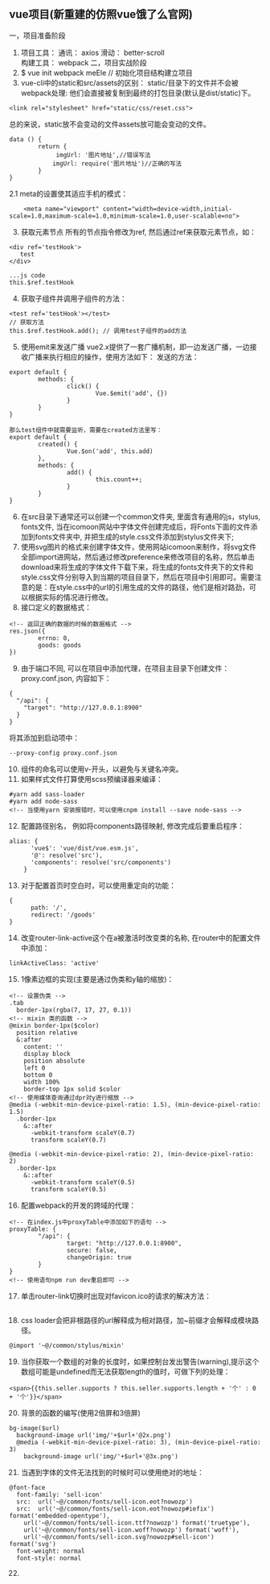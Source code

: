 ## vue项目(新重建的仿照vue饿了么官网)
一，项目准备阶段
1. 项目工具：
通讯： axios
滑动： better-scroll   
构建工具： webpack 
二，项目实战阶段
1. $ vue init webpack meEle // 初始化项目结构建立项目
2.  vue-cli中的static和src/assets的区别：
static/目录下的文件并不会被webpack处理: 他们会直接被复制到最终的打包目录(默认是dist/static)下。
```
<link rel="stylesheet" href="static/css/reset.css">
```
总的来说，static放不会变动的文件assets放可能会变动的文件。
```
data () {
        return {
             imgUrl: '图片地址',//错误写法
            imgUrl: require('图片地址')//正确的写法
        }
}
```
2.1 meta的设置使其适应手机的模式：
```
    <meta name="viewport" content="width=device-width,initial-scale=1.0,maximum-scale=1.0,minimum-scale=1.0,user-scalable=no">
```
3. 获取元素节点
所有的节点指令修改为ref, 然后通过ref来获取元素节点，如：
```
<div ref='testHook'>
   test
</div>

...js code
this.$ref.testHook
```
4. 获取子组件并调用子组件的方法：
```
<test ref='testHook'></test>
// 获取方法
this.$ref.testHook.add(); // 调用test子组件的add方法
```
5. 使用emit来发送广播
vue2.x提供了一套广播机制，即一边发送广播，一边接收广播来执行相应的操作，使用方法如下：
发送的方法：
```
export default {
        methods: {
                click() {
                        Vue.$emit('add', {})
                }
        }
}

那么test组件中就需要监听，需要在created方法里写：
export default {
        created() {
                Vue.$on('add', this.add)
        },
        methods: {
                add() {
                        this.count++;
                }
        }
}
```
6. 在src目录下通常还可以创建一个common文件夹, 里面含有通用的js，stylus, fonts文件, 当在icomoon网站中字体文件创建完成后，将Fonts下面的文件添加到fonts文件夹中, 并把生成的style.css文件添加到stylus文件夹下;
7. 使用svg图片的格式来创建字体文件，使用网站icomoon来制作，将svg文件全部import进网站，然后通过修改preference来修改项目的名称，然后单击download来将生成的字体文件下载下来，将生成的fonts文件夹下的文件和style.css文件分别导入到当期的项目目录下，然后在项目中引用即可。需要注意的是：在style.css中的url的引用生成的文件的路径，他们是相对路劲，可以根据实际的情况进行修改。
8. 接口定义的数据格式：
```
<!-- 返回正确的数据的时候的数据格式 -->
res.json({
        errno: 0,
        goods: goods
})
```
9. 由于端口不同, 可以在项目中添加代理，在项目主目录下创建文件：proxy.conf.json, 内容如下：
```
{
  "/api": {
    "target": "http://127.0.0.1:8900"
  }
}
```
将其添加到启动项中：
```
--proxy-config proxy.conf.json
```
10. 组件的命名可以使用v-开头，以避免与关键名冲突。
11. 如果样式文件打算使用scss预编译器来编译：
```
#yarn add sass-loader
#yarn add node-sass
<!-- 当使用yarn 安装报错时，可以使用cnpm install --save node-sass -->
```
12. 配置路径别名， 例如将components路径映射, 修改完成后要重启程序：
```
alias: {
      'vue$': 'vue/dist/vue.esm.js',
      '@': resolve('src'),
      'components': resolve('src/components')
    }
```
13. 对于配置首页时空白时，可以使用重定向的功能：
```
{
      path: '/',
      redirect: '/goods'
}
```
14. 改变router-link-active这个在a被激活时改变类的名称, 在router中的配置文件中添加：
```
linkActiveClass: 'active'
```
15. 1像素边框的实现(主要是通过伪类和y轴的缩放)：
```
<!-- 设置伪类 -->
.tab
  border-1px(rgba(7, 17, 27, 0.1))
<!-- mixin 类的函数 -->
@mixin border-1px($color)
  position relative
  &:after
    content: ''
    display block
    position absolute
    left 0
    bottom 0
    width 100%
    border-top 1px solid $color
<!-- 使用媒体查询通过dpr对y进行缩放 -->
@media (-webkit-min-device-pixel-ratio: 1.5), (min-device-pixel-ratio: 1.5)
  .border-1px 
    &::after
      -webkit-transform scaleY(0.7)
      transform scaleY(0.7)

@media (-webkit-min-device-pixel-ratio: 2), (min-device-pixel-ratio: 2)
  .border-1px
    &::after
      -webkit-transform scaleY(0.5)
      transform scaleY(0.5)      
```
16. 配置webpack的开发的跨域的代理：
```
<!-- 在index.js中proxyTable中添加如下的语句 -->
proxyTable: {
        "/api": {
                target: "http://127.0.0.1:8900",
                secure: false,
                changeOrigin: true
        }
}
<!-- 使用语句npm run dev重启即可 -->
```
17. 单击router-link切换时出现对favicon.ico的请求的解决方法：
```

```
18. css loader会把非根路径的url解释成为相对路径，加~前缀才会解释成模块路径。
```
@import '~@/common/stylus/mixin'
```
19. 当你获取一个数组的对象的长度时，如果控制台发出警告(warning),提示这个数组可能是undefined而无法获取length的值时，可做下列的处理：
```
<span>{{this.seller.supports ? this.seller.supports.length + '个' : 0 + '个'}}</span>
```
20. 背景的函数的编写(使用2倍屏和3倍屏)
```
bg-image($url)
  background-image url('img/'+$url+'@2x.png')
  @media (-webkit-min-device-pixel-ratio: 3), (min-device-pixel-ratio: 3)
    background-image url('img/'+$url+'@3x.png')
```
21. 当遇到字体的文件无法找到的时候时可以使用绝对的地址：
```
@font-face
  font-family: 'sell-icon'
  src:  url('~@/common/fonts/sell-icon.eot?nowozp')
  src:  url('~@/common/fonts/sell-icon.eot?nowozp#iefix') format('embedded-opentype'),
    url('~@/common/fonts/sell-icon.ttf?nowozp') format('truetype'),
    url('~@/common/fonts/sell-icon.woff?nowozp') format('woff'),
    url('~@/common/fonts/sell-icon.svg?nowozp#sell-icon') format('svg')
  font-weight: normal
  font-style: normal
```
22. 













